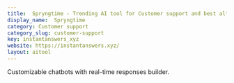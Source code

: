 ```yaml
---
title:  Spryngtime - Trending AI tool for Customer support and best alternatives
display_name:  Spryngtime
category: Customer support
category_slug: customer-support
key: instantanswers_xyz
website: https://instantanswers.xyz/
layout: aitool
---
```


Customizable chatbots with real-time responses builder.
